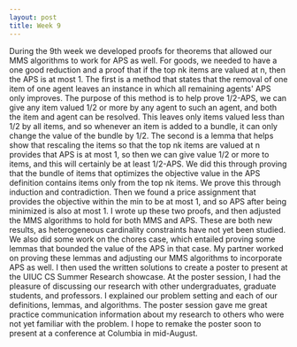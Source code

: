 ```yaml
---
layout: post
title: Week 9
---
```


During the 9th week we developed proofs for theorems that allowed our MMS algorithms to work for APS as well. For goods, we needed to have a one good reduction and a proof that if the top nk items are valued at n, then the APS is at most 1. The first is a method that states that the removal of one item of one agent leaves an instance in which all remaining agents' APS only improves. The purpose of this method is to help prove 1/2-APS, we can give any item valued 1/2 or more by any agent to such an agent, and both the item and agent can be resolved. This leaves only items valued less than 1/2 by all items, and so whenever an item is added to a bundle, it can only change the value of the bundle by 1/2. The second is a lemma that helps show that rescaling the items so that the top nk items are valued at n provides that APS is at most 1, so then we can give value 1/2 or more to items, and this will certainly be at least 1/2-APS. We did this through proving that the bundle of items that optimizes the objective value in the APS definition contains items only from the top nk items. We prove this through induction and contradiction. Then we found a price assignment that provides the objective within the min to be at most 1, and so APS after being minimized is also at most 1. I wrote up these two proofs, and then adjusted the MMS algorithms to hold for both MMS and APS. These are both new results, as heterogeneous cardinality constraints have not yet been studied. We also did some work on the chores case, which entailed proving some lemmas that bounded the value of the APS in that case. My partner worked on proving these lemmas and adjusting our MMS algorithms to incorporate APS as well. I then used the written solutions to create a poster to present at the UIUC CS Summer Research showcase. At the poster session, I had the pleasure of discussing our research with other undergraduates, graduate students, and professors. I explained our problem setting and each of our definitions, lemmas, and algorithms. The poster session gave me great practice communication information about my research to others who were not yet familiar with the problem. I hope to remake the poster soon to present at a conference at Columbia in mid-August. 
